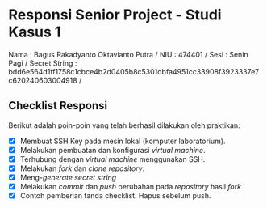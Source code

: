# Responsi Senior Project - Studi Kasus 1

Nama : Bagus Rakadyanto Oktavianto Putra / 
NIU : 474401 /
Sesi : Senin Pagi / 
Secret String : bdd6e564d1ff1758c1cbce4b2d0405b8c5301dbfa4951cc33908f3923337e7c620240603004918 /

## Checklist Responsi

Berikut adalah poin-poin yang telah berhasil dilakukan oleh praktikan:

- [x] Membuat SSH Key pada mesin lokal (komputer laboratorium).
- [x] Melakukan pembuatan dan konfigurasi _virtual machine_.
- [x] Terhubung dengan _virtual machine_ menggunakan SSH.
- [x] Melakukan _fork_ dan _clone_ _repository_.
- [x] Meng-_generate_ _secret string_
- [x] Melakukan _commit_ dan _push_ perubahan pada _repository_ hasil _fork_
- [x] Contoh pemberian tanda checklist. Hapus sebelum push.
